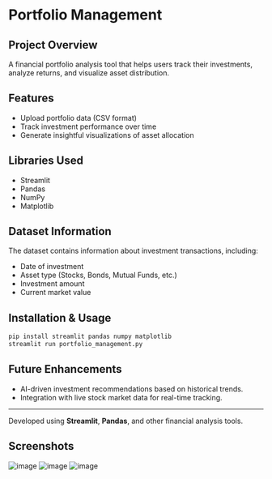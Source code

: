 # Portfolio Management

## Project Overview
A financial portfolio analysis tool that helps users track their investments, analyze returns, and visualize asset distribution.

## Features
- Upload portfolio data (CSV format)
- Track investment performance over time
- Generate insightful visualizations of asset allocation

## Libraries Used
- Streamlit
- Pandas
- NumPy
- Matplotlib

## Dataset Information
The dataset contains information about investment transactions, including:
- Date of investment
- Asset type (Stocks, Bonds, Mutual Funds, etc.)
- Investment amount
- Current market value

## Installation & Usage
```bash
pip install streamlit pandas numpy matplotlib
streamlit run portfolio_management.py
```

## Future Enhancements
- AI-driven investment recommendations based on historical trends.
- Integration with live stock market data for real-time tracking.

---

Developed using **Streamlit**, **Pandas**, and other financial analysis tools.


## Screenshots

![image](https://github.com/user-attachments/assets/8d6aa13d-1fe3-4e71-9c5b-25053d3b74b8)
![image](https://github.com/user-attachments/assets/4c2e44a2-392e-4633-b92d-20374e0892e8)
![image](https://github.com/user-attachments/assets/c6c2c283-36f1-4fd8-9fce-4faab52f9355)

